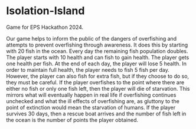 # Isolation-Island
Game for EPS Hackathon 2024.

Our game helps to inform the public of the dangers of overfishing and attempts to prevent overfishing through awareness. It does this by starting with 20 fish in the ocean. Every day the remaining fish population doubles. The player starts with 10 health and can fish to gain health. The player gets one health per fish. At the end of each day, the player will lose 5 health. In order to maintain full health, the player needs to fish 5 fish per day. However, the player can also fish for extra fish, but if they choose to do so, they must be careful. If the player overfishes to the point where there are either no fish or only one fish left, then the player will die of starvation. This mirrors what will eventually happen in real life if overfishing continues unchecked and what the ill effects of overfishing are, as gluttony to the point of extinction would mean the starvation of humans. If the player survives 30 days, then a rescue boat arrives and the number of fish left in the ocean is the number of points the player obtained.
